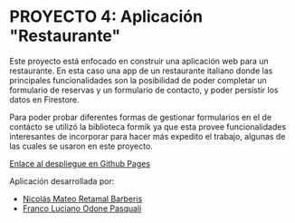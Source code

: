 # PROYECTO 4: Aplicación "Restaurante"

Este proyecto está enfocado en construir una aplicación web para un restaurante. En esta caso una app de un restaurante italiano donde las 
principales funcionalidades son la posibilidad de poder completar un formulario de reservas y un formulario de contacto, y poder persistir los datos en Firestore.

 Para poder probar diferentes formas de gestionar formularios en el de contácto se utilizó la biblioteca formik ya que esta provee funcionalidades interesantes de incorporar para hacer más expedito el trabajo, algunas de las cuales se usaron en este proyecto.   

[Enlace al despliegue en Github Pages](https://franco-odone.github.io/proyecto4M2BUDD-restaurantApp/)

Aplicación desarrollada por:

- [Nicolás Mateo Retamal Barberis](https://github.com/nretamalb)
- [Franco Luciano Odone Pasquali](https://github.com/Franco-Odone)